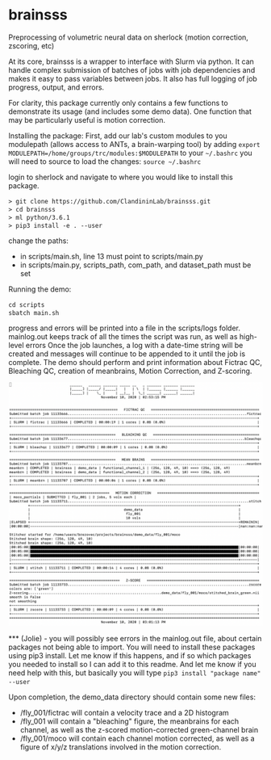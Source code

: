 # brainsss
Preprocessing of volumetric neural data on sherlock (motion correction, zscoring, etc)

At its core, brainsss is a wrapper to interface with Slurm via python. It can handle complex submission of batches of jobs with job dependencies and makes it easy to pass variables between jobs. It also has full logging of job progress, output, and errors.

For clarity, this package currently only contains a few functions to demonstrate its usage (and includes some demo data). One function that may be particularly useful is motion correction.

Installing the package:
First, add our lab's custom modules to you modulepath (allows access to ANTs, a brain-warping tool) by adding
```export MODULEPATH=/home/groups/trc/modules:$MODULEPATH``` to your
```~/.bashrc```
you will need to source to load the changes:
```source ~/.bashrc```

login to sherlock and navigate to where you would like to install this package.
```shell
> git clone https://github.com/ClandininLab/brainsss.git
> cd brainsss
> ml python/3.6.1
> pip3 install -e . --user
```
change the paths:
  - in scripts/main.sh, line 13 must point to scripts/main.py
  - in scripts/main.py, scripts_path, com_path, and dataset_path must be set

Running the demo:
```shell
cd scripts
sbatch main.sh
```
progress and errors will be printed into a file in the scripts/logs folder.
mainlog.out keeps track of all the times the script was run, as well as high-level errors
Once the job launches, a log with a date-time string will be created and messages will continue to be appended to it until the job is complete.
The demo should perform and print information about Fictrac QC, Bleaching QC, creation of meanbrains, Motion Correction, and Z-scoring.

![example_log_file](example_log_file.png)

*** (Jolie) - you will possibly see errors in the mainlog.out file, about certain packages not being able to import. You will need to install these packages using pip3 install. Let me know if this happens, and if so which packages you needed to install so I can add it to this readme. And let me know if you need help with this, but basically you will type ```pip3 install "package name" --user```

Upon completion, the demo_data directory should contain some new files:
- /fly_001/fictrac will contain a velocity trace and a 2D histogram
- /fly_001 will contain a "bleaching" figure, the meanbrains for each channel, as well as the z-scored motion-corrected green-channel brain
- /fly_001/moco will contain each channel motion corrected, as well as a figure of x/y/z translations involved in the motion correction.
